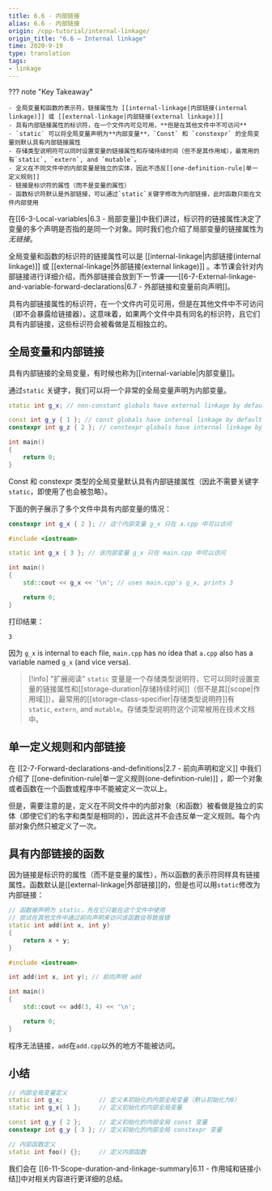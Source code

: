 ```yaml
---
title: 6.6 - 内部链接
alias: 6.6 - 内部链接
origin: /cpp-tutorial/internal-linkage/
origin_title: "6.6 — Internal linkage"
time: 2020-9-19
type: translation
tags:
- linkage
---
```


??? note "Key Takeaway"
	
	- 全局变量和函数的表示符，链接属性为 [[internal-linkage|内部链接(internal linkage)]] 或 [[external-linkage|内部链接(external linkage)]]  
	- 具有内部链接属性的标识符，在一个文件内可见可用，**但是在其他文件中不可访问**
	- `static` 可以将全局变量声明为**内部变量**，`Const` 和 `constexpr` 的全局变量则默认具有内部链接属性
	- 存储类型说明符可以同时设置变量的链接属性和存储持续时间（但不是其作用域），最常用的有`static`, `extern`, and `mutable`。
	- 定义在不同文件中的内部变量是独立的实体，因此不违反[[one-definition-rule|单一定义规则]]
	- 链接是标识符的属性（而不是变量的属性）
	- 函数标识符默认是外部链接，可以通过`static`关键字修改为内部链接，此时函数只能在文件内部使用

 
 在[[6-3-Local-variables|6.3 - 局部变量]]中我们讲过，标识符的链接属性决定了变量的多个声明是否指的是同一个对象。同时我们也介绍了局部变量的链接属性为*无链接*。

全局变量和函数的标识符的链接属性可以是 [[internal-linkage|内部链接(internal linkage)]] 或 [[external-linkage|外部链接(external linkage)]]  。本节课会针对内部链接进行详细介绍，而外部链接会放到下一节课——[[6-7-External-linkage-and-variable-forward-declarations|6.7 - 外部链接和变量前向声明]]。

具有内部链接属性的标识符，在一个文件内可见可用，但是在其他文件中不可访问（即不会暴露给链接器）。这意味着，如果两个文件中具有同名的标识符，且它们具有内部链接，这些标识符会被看做是互相独立的。

## 全局变量和内部链接

具有内部链接的全局变量，有时候也称为[[internal-variable|内部变量]]。

通过`static` 关键字，我们可以将一个非常的全局变量声明为内部变量。

```cpp
static int g_x; // non-constant globals have external linkage by default, but can be given internal linkage via the static keyword

const int g_y { 1 }; // const globals have internal linkage by default
constexpr int g_z { 2 }; // constexpr globals have internal linkage by default

int main()
{
    return 0;
}
```



Const 和 constexpr 类型的全局变量默认具有内部链接属性（因此不需要关键字 `static`，即使用了也会被忽略）。

下面的例子展示了多个文件中具有内部变量的情况：

```cpp title="a.cpp"
constexpr int g_x { 2 }; // 这个内部变量 g_x 只在 a.cpp 中可以访问
```


```cpp title="main.cpp"
#include <iostream>

static int g_x { 3 }; // 该内部变量 g_x 只在 main.cpp 中可以访问

int main()
{
    std::cout << g_x << '\n'; // uses main.cpp's g_x, prints 3

    return 0;
}
```

打印结果：

```
3
```

因为 `g_x` is internal to each file, `main.cpp` has no idea that `a.cpp` also has a variable named `g_x` (and vice versa).

> [!info] "扩展阅读"
> `static` 变量是一个存储类型说明符，它可以同时设置变量的链接属性和[[storage-duration|存储持续时间]]（但不是其[[scope|作用域]]）。最常用的[[storage-class-specifier|存储类型说明符]]有`static`, `extern`, and `mutable`。存储类型说明符这个词常被用在技术文档中。

## 单一定义规则和内部链接

在 [[2-7-Forward-declarations-and-definitions|2.7 - 前向声明和定义]] 中我们介绍了 [[one-definition-rule|单一定义规则(one-definition-rule)]] ，即一个对象或者函数在一个函数或程序中不能被定义一次以上。

但是，需要注意的是，定义在不同文件中的内部对象（和函数）被看做是独立的实体（即使它们的名字和类型是相同的），因此这并不会违反单一定义规则。每个内部对象仍然只被定义了一次。

## 具有内部链接的函数

因为链接是标识符的属性（而不是变量的属性），所以函数的表示符同样具有链接属性。函数默认是[[external-linkage|外部链接]]的，但是也可以用`static`修改为内部链接：

```cpp title="add.cpp"
// 函数被声明为 static，先在它只能在这个文件中使用
// 尝试在其他文件中通过前向声明来访问该函数会导致报错
static int add(int x, int y)
{
    return x + y;
}
```


```cpp title="main.cpp"
#include <iostream>

int add(int x, int y); // 前向声明 add

int main()
{
    std::cout << add(3, 4) << '\n';

    return 0;
}
```


程序无法链接，`add`在`add.cpp`以外的地方不能被访问。

## 小结

```cpp
// 内部全局变量定义
static int g_x;          // 定义未初始化的内部全局变量（默认初始化为0）
static int g_x{ 1 };     // 定义初始化的内部全局变量

const int g_y { 2 };     // 定义初始化的内部全局 const 变量
constexpr int g_y { 3 }; // 定义初始化的内部全局 constexpr 变量

// 内部函数定义
static int foo() {};     // 定义内部函数
```


我们会在 [[6-11-Scope-duration-and-linkage-summary|6.11 - 作用域和链接小结]]中对相关内容进行更详细的总结。